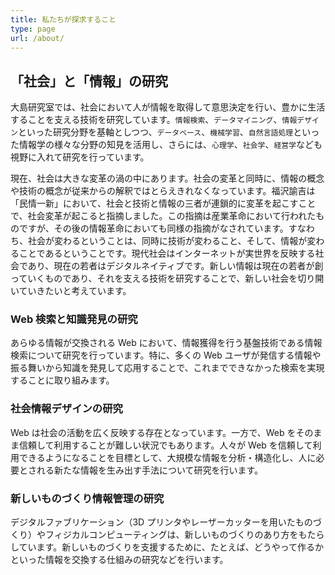 ```yaml
---
title: 私たちが探求すること
type: page
url: /about/
---
```


## 「社会」と「情報」の研究

大島研究室では、社会において人が情報を取得して意思決定を行い、豊かに生活することを支える技術を研究しています。`情報検索`、`データマイニング`、`情報デザイン`といった研究分野を基軸としつつ、`データベース`、`機械学習`、`自然言語処理`といった情報学の様々な分野の知見を活用し、さらには、`心理学`、`社会学`、`経営学`なども視野に入れて研究を行っています。

現在、社会は大きな変革の渦の中にあります。社会の変革と同時に、情報の概念や技術の概念が従来からの解釈ではとらえきれなくなっています。福沢諭吉は「民情一新」において、社会と技術と情報の三者が連鎖的に変革を起こすことで、社会変革が起こると指摘しました。この指摘は産業革命において行われたものですが、その後の情報革命においても同様の指摘がなされています。すなわち、社会が変わるということは、同時に技術が変わること、そして、情報が変わることであるということです。現代社会はインターネットが実世界を反映する社会であり、現在の若者はデジタルネイティブです。新しい情報は現在の若者が創っていくものであり、それを支える技術を研究することで、新しい社会を切り開いていきたいと考えています。

### Web 検索と知識発見の研究

あらゆる情報が交換される Web において、情報獲得を行う基盤技術である情報検索について研究を行っています。特に、多くの Web ユーザが発信する情報や振る舞いから知識を発見して応用することで、これまでできなかった検索を実現することに取り組みます。

### 社会情報デザインの研究

Web は社会の活動を広く反映する存在となっています。一方で、Web をそのまま信頼して利用することが難しい状況でもあります。人々が Web を信頼して利用できるようになることを目標として、大規模な情報を分析・構造化し、人に必要とされる新たな情報を生み出す手法について研究を行います。

### 新しいものづくり情報管理の研究

デジタルファブリケーション（3D プリンタやレーザーカッターを用いたものづくり）やフィジカルコンピューティングは、新しいものづくりのあり方をもたらしています。新しいものづくりを支援するために、たとえば、どうやって作るかといった情報を交換する仕組みの研究などを行います。

